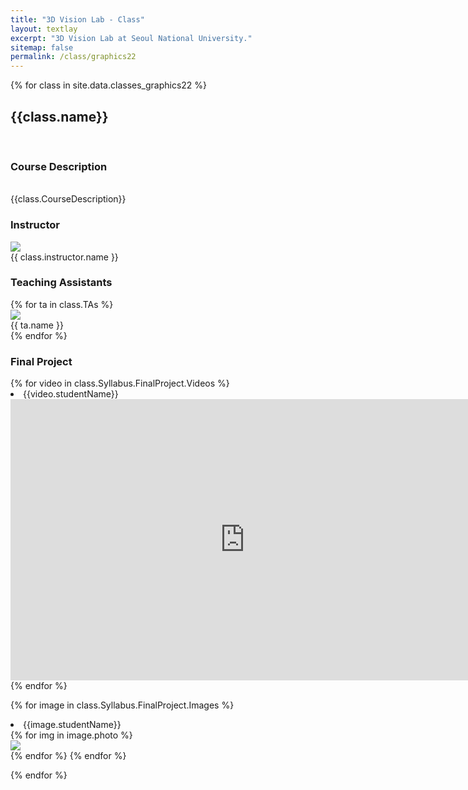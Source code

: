```yaml
---
title: "3D Vision Lab - Class"
layout: textlay
excerpt: "3D Vision Lab at Seoul National University."
sitemap: false
permalink: /class/graphics22
---
```


<html>
<body>
{% for class in site.data.classes_graphics22 %}

<h2> {{class.name}} </h2> <br>

<div class='section'>
<h3> Course Description </h3> <br>
{{class.CourseDescription}}
</div>

<div class='section'>
  <div class='instructor-section'>
    <h3>Instructor</h3>
    <div class='instructor'>
      <img src="{{ site.url }}{{ site.baseurl }}/images/memberspic/{{ class.instructor.photo }}">
      <div>{{ class.instructor.name }}</div>
    </div>
  </div>
  <div class='instructor-section'>
    <h3>Teaching Assistants</h3>
    {% for ta in class.TAs %}
    <div class='ta'>
      <img src="{{ site.url }}{{ site.baseurl }}/images/memberspic/{{ ta.photo }}">
      <div>{{ ta.name }}</div>
    </div>
    {% endfor %}
  </div>
</div>


<div class='section'>
  <h3>Final Project</h3>
  {% for video in class.Syllabus.FinalProject.Videos %}
  <br><li> {{video.studentName}} </li>
  <iframe width="750" height="450" src="https://www.youtube.com/embed/{{video.youtubeLinkId}}"  frameborder="0" allowfullscreen></iframe>
  {% endfor %}

  {% for image in class.Syllabus.FinalProject.Images %}
  <br><li> {{image.studentName}} </li>
    {% for img in image.photo %}
    <div class='class_student'>
      <img src="{{ site.url }}{{ site.baseurl }}/images/classpic/graphics20/{{ img }}">
    </div>
    {% endfor %}
  {% endfor %}

</div>

{% endfor %}


</body>
</html>
